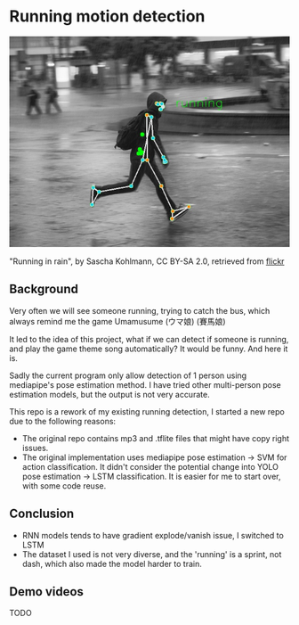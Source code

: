 # Running motion detection

![thumbnail](images/thumbnail.jpg)

"Running in rain", by Sascha Kohlmann, CC BY-SA 2.0, retrieved from [flickr](https://www.flickr.com/photos/skohlmann/24915873875/in/photostream/)

## Background

Very often we will see someone running, trying to catch the bus, which always remind me the game Umamusume (ウマ娘) (賽馬娘)

It led to the idea of this project, what if we can detect if someone is running, and play the game theme song automatically? It would be funny. And here it is.

Sadly the current program only allow detection of 1 person using mediapipe's pose estimation method. I have tried other multi-person pose estimation models, but the output is not very accurate.

This repo is a rework of my existing running detection, I started a new repo due to the following reasons:

- The original repo contains mp3 and .tflite files that might have copy right issues.
- The original implementation uses mediapipe pose estimation -> SVM for action classification. It didn't consider the potential change into YOLO pose estimation -> LSTM classification. It is easier for me to start over, with some code reuse.

## Conclusion

- RNN models tends to have gradient explode/vanish issue, I switched to LSTM
- The dataset I used is not very diverse, and the 'running' is a sprint, not dash, which also made the model harder to train.

## Demo videos
TODO